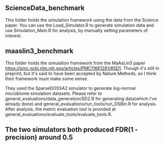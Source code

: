 ## ScienceData_benchmark

This folder holds the simulation framework using the data from the Science paper. You can use the Load_Simulator.R to generate simulation data and use Simulation_Main.R for analysis, by manually setting parameters of interest.


## maaslin3_benchmark

This folder holds the simulation framework from the MaAsLin3 paper https://pmc.ncbi.nlm.nih.gov/articles/PMC11661281/#SD1. Though it's still in preprint, but it's said to have been accepted by Nature Methods, so I think their framework must make some sense.

They used the SparseDOSSA2 simulator to generate log-normal microbiome simulation datasets. Please refer to general_evaluations/data_generation/SD2.R for generating data(which I've already done) and general_evaluations/run_tools/run_DSBin.R for analysis. After analysis, the metric evaluation tool is provided at general_evaluations/evaluate_tools/evaluate_tools.R.


## The two simulators both produced FDR(1 - precision) around 0.5